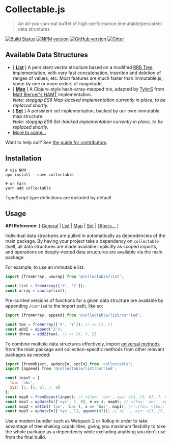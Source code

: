 # Collectable.js

> An all-you-can-eat buffet of high-performance immutable/persistent data structures

[![Build Status](https://travis-ci.org/frptools/collectable.svg?branch=master)](https://travis-ci.org/frptools/collectable)
[![NPM version](https://badge.fury.io/js/collectable.svg)](http://badge.fury.io/js/collectable)
[![GitHub version](https://badge.fury.io/gh/frptools%2Fcollectable.svg)](https://badge.fury.io/gh/frptools%2Fcollectable)
[![Gitter](https://badges.gitter.im/gitterHQ/gitter.svg)](https://gitter.im/FRPTools/Lobby)

## Available Data Structures

- [ **[List](/packages/list#collectablejs-immutable-list)** ] A persistent vector structure based on a modified [RRB Tree](https://infoscience.epfl.ch/record/169879/files/RMTrees.pdf) implementation, with very fast concatenation, insertion and deletion of ranges of values, etc. Most features are much faster than Immutable.js, some by one or more orders of magnitude.
- [ **[Map](/packages/map#collectablejs-immutable-map)** ] A Clojure-style hash-array-mapped trie, adapted by [TylorS](https://github.com/TylorS) from [Matt Bierner's HAMT](https://github.com/mattbierner/hamt_plus) implementation.  
  *Note: stopgap ES6 Map-backed implementation currently in place, to be replaced shortly.*
- [ **[Set](/packages/set#collectablejs-immutable-set)** ] A persistent set implementation, backed by our own immutable map structure.  
  *Note: stopgap ES6 Set-backed implementation currently in place, to be replaced shortly.*
- [More to come...](/wiki)

Want to help out? See [the guide for contributors](CONTRIBUTING.md).

## Installation

```
# via NPM
npm install --save collectable

# or Yarn
yarn add collectable
```

TypeScript type definitions are included by default.

## Usage

**API Reference:**
[ [General](/docs/index.md#collectablejs-general-api)
| [List](/packages/list/README.md#collectablejs-immutable-list)
| [Map](/packages/map/README.md#collectablejs-immutable-map)
| [Set](/packages/set/README.md#collectablejs-immutable-set)
| [Others...](/wiki) ]

Individual data structures are pulled in automatically as dependencies of the main package. By having your project take a dependency on `collectable` itself, all data structures are made available implicitly as scoped imports, and operations on deeply-nested data structures are available via the main package.

For example, to use an immutable list:

```js
import {fromArray, unwrap} from '@collectable/list';

const list = fromArray(['X', 'Y']);
const array = unwrap(list);
```

Pre-curried versions of functions for a given data structure are available by appending `/curried` to the import path, like so:

```ts
import {fromArray, append} from '@collectable/list/curried';

const two = fromArray(['X', 'Y']); // => [X, Y]
const addZ = append('Z');
const three = addZ(two); // => [X, Y, Z]
```

To combine multiple data structures effectively, import [universal methods](/docs/index.md) from the main package and collection-specific methods from other relevant packages as needed:

```js
import {fromObject, updateIn, setIn} from 'collectable';
import {append} from '@collectable/list/curried';

const input = {
  foo: 'abc',
  xyz: [3, [5, 6], 7, 9]
};
const map0 = fromObject(input); // <{foo: 'abc', xyz: <[3, [5, 6], 7, 9]>}>
const map1 = updateIn(['xyz', 1, 0], n => 4, map0); // <{foo: 'abc', xyz: <[3, [4, 6], 7, 9]>}>
const map2 = setIn(['foo', 'bar'], x => 'baz', map1); // <{foo: <{bar: 'baz'}>, xyz: ...>
const map3 = updateIn(['xyz', 1], append(42)); // <{..., xyz: <[3, [5, 6, 42], 7, 9]>}>
```

Use a modern bundler such as Webpack 2 or Rollup in order to take advantage of tree shaking capabilities, giving you maximum flexbility to take the whole package as a dependency while excluding anything you don't use from the final build.